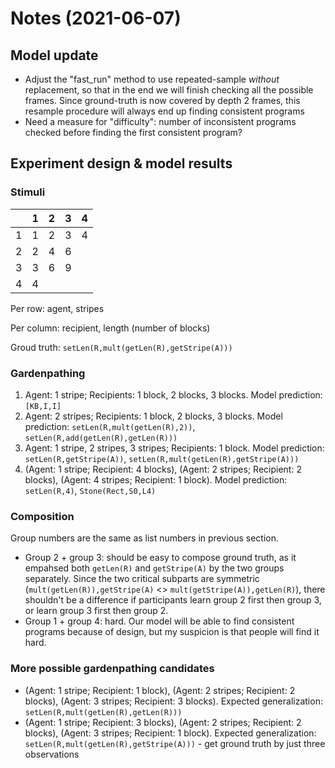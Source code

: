 
# Notes (2021-06-07)

## Model update

- Adjust the "fast_run" method to use repeated-sample *without* replacement, so that in the end we will finish checking all the possible frames. Since ground-truth is now covered by depth 2 frames, this resample procedure will always end up finding consistent programs
- Need a measure for "difficulty": number of inconsistent programs checked before finding the first consistent program?

## Experiment design & model results

### Stimuli

|   | 1 | 2 | 3 | 4 |
|---|---|---|---|---|
| 1 | 1 | 2 | 3 | 4 |
| 2 | 2 | 4 | 6 |   |
| 3 | 3 | 6 | 9 |   |
| 4 | 4 |   |   |   |

Per row: agent, stripes

Per column: recipient, length (number of blocks)

Groud truth: `setLen(R,mult(getLen(R),getStripe(A)))`

### Gardenpathing

1. Agent: 1 stripe; Recipients: 1 block, 2 blocks, 3 blocks. Model prediction: `[KB,I,I]`
2. Agent: 2 stripes; Recipients: 1 block, 2 blocks, 3 blocks. Model prediction: `setLen(R,mult(getLen(R),2))`, `setLen(R,add(getLen(R),getLen(R)))`
3. Agent: 1 stripe, 2 stripes, 3 stripes; Recipients: 1 block. Model prediction: `setLen(R,getStripe(A))`, `setLen(R,mult(getLen(R),getStripe(A)))`
4. (Agent: 1 stripe; Recipient: 4 blocks),  (Agent: 2 stripes; Recipient: 2 blocks), (Agent: 4 stripes; Recipient: 1 block). Model prediction: `setLen(R,4)`, `Stone(Rect,S0,L4)`

### Composition

Group numbers are the same as list numbers in previous section.

- Group 2 + group 3: should be easy to compose ground truth, as it empahsed both `getLen(R)` and `getStripe(A)` by the two groups separately. Since the two critical subparts are symmetric (`mult(getLen(R)),getStripe(A)` <> `mult(getStripe(A)),getLen(R)`), there shouldn't be a difference if participants learn group 2 first then group 3, or learn group 3 first then group 2.
- Group 1 + group 4: hard. Our model will be able to find consistent programs because of design, but my suspicion is that people will find it hard.

### More possible gardenpathing candidates

- (Agent: 1 stripe; Recipient: 1 block),  (Agent: 2 stripes; Recipient: 2 blocks), (Agent: 3 stripes; Recipient: 3 blocks). Expected generalization: `setLen(R,mult(getLen(R),getLen(R)))`
- (Agent: 1 stripe; Recipient: 3 blocks),  (Agent: 2 stripes; Recipient: 2 blocks), (Agent: 3 stripes; Recipient: 1 block). Expected generalization: `setLen(R,mult(getLen(R),getStripe(A)))` - get ground truth by just three observations
